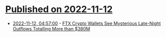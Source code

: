 # [Published on 2022-11-12](index.md)

* [2022-11-12, 04:57:00](https://yro.slashdot.org/story/22/11/12/0457212/ftx-crypto-wallets-see-mysterious-late-night-outflows-totalling-more-than-380m?utm_source=rss1.0mainlinkanon&utm_medium=feed) - [FTX Crypto Wallets See Mysterious Late-Night Outflows Totalling More than $380M](https://yro.slashdot.org/story/22/11/12/0457212/ftx-crypto-wallets-see-mysterious-late-night-outflows-totalling-more-than-380m?utm_source=rss1.0mainlinkanon&utm_medium=feed)
